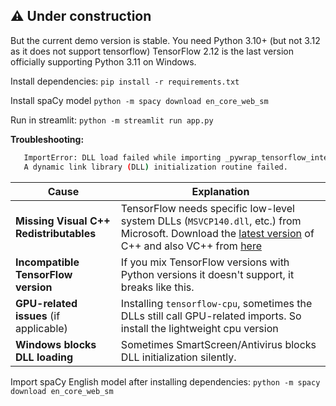 ⚠ Under construction
---
But the current demo version is stable.
You need Python 3.10+ (but not 3.12 as it does not support tensorflow)
TensorFlow 2.12 is the last version officially supporting Python 3.11 on Windows.

Install dependencies:
`pip install -r requirements.txt`

Install spaCy model
`python -m spacy download en_core_web_sm`

Run in streamlit:
`python -m streamlit run app.py`

**Troubleshooting:**
```bash
   ImportError: DLL load failed while importing _pywrap_tensorflow_internal:
   A dynamic link library (DLL) initialization routine failed.
```

| Cause                                      | Explanation                                                                                     |
|-------------------------------------------|-------------------------------------------------------------------------------------------------|
| **Missing Visual C++ Redistributables** | TensorFlow needs specific low-level system DLLs (`MSVCP140.dll`, etc.) from Microsoft. Download the [latest version](https://learn.microsoft.com/en-us/cpp/windows/latest-supported-vc-redist) of C++ and also VC++ from [here](https://aka.ms/vs/17/release/vc_redist.x64.exe)       |
| **Incompatible TensorFlow version**     | If you mix TensorFlow versions with Python versions it doesn't support, it breaks like this.    |
| **GPU-related issues** (if applicable)  | Installing `tensorflow-cpu`, sometimes the DLLs still call GPU-related imports. So install the lightweight cpu version  |
| **Windows blocks DLL loading**          | Sometimes SmartScreen/Antivirus blocks DLL initialization silently.                             |

Import spaCy English model after installing dependencies: `python -m spacy download en_core_web_sm`

